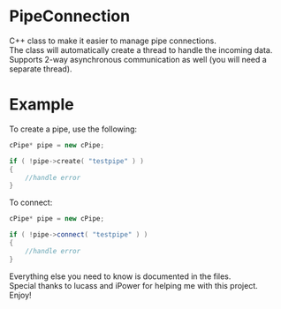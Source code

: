 # PipeConnection

C++ class to make it easier to manage pipe connections.  
The class will automatically create a thread to handle the incoming data.  
Supports 2-way asynchronous communication as well (you will need a separate thread).  

# Example

To create a pipe, use the following:  

```cpp
cPipe* pipe = new cPipe;

if ( !pipe->create( "testpipe" ) )
{
	//handle error
}
```

To connect:  

```cpp
cPipe* pipe = new cPipe;

if ( !pipe->connect( "testpipe" ) )
{
	//handle error
}
```

Everything else you need to know is documented in the files.  
Special thanks to lucass and iPower for helping me with this project.  
Enjoy!
